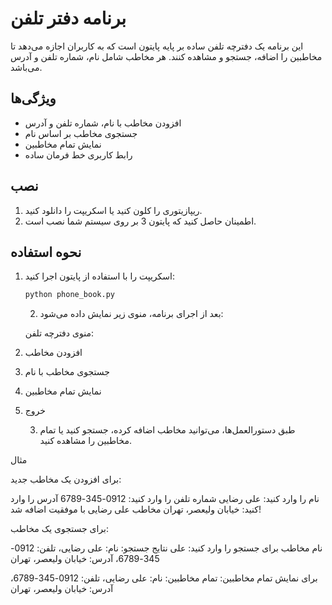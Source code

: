 # برنامه دفتر تلفن

این برنامه یک دفترچه تلفن ساده بر پایه پایتون است که به کاربران اجازه می‌دهد تا مخاطبین را اضافه، جستجو و مشاهده کنند. هر مخاطب شامل نام، شماره تلفن و آدرس می‌باشد.

## ویژگی‌ها

- افزودن مخاطب با نام، شماره تلفن و آدرس
- جستجوی مخاطب بر اساس نام
- نمایش تمام مخاطبین
- رابط کاربری خط فرمان ساده

## نصب

1. ریپازیتوری را کلون کنید یا اسکریپت را دانلود کنید.
2. اطمینان حاصل کنید که پایتون 3 بر روی سیستم شما نصب است.

## نحوه استفاده

1. اسکریپت را با استفاده از پایتون اجرا کنید:
   ```bash
   python phone_book.py
    ```

   	2.	بعد از اجرای برنامه، منوی زیر نمایش داده می‌شود:

   منوی دفترچه تلفن:
1. افزودن مخاطب
2. جستجوی مخاطب با نام
3. نمایش تمام مخاطبین
4. خروج

	3.	طبق دستورالعمل‌ها، می‌توانید مخاطب اضافه کرده، جستجو کنید یا تمام مخاطبین را مشاهده کنید.

مثال

برای افزودن یک مخاطب جدید:

نام را وارد کنید: علی رضایی
شماره تلفن را وارد کنید: 0912-345-6789
آدرس را وارد کنید: خیابان ولیعصر، تهران
مخاطب علی رضایی با موفقیت اضافه شد!

برای جستجوی یک مخاطب:

نام مخاطب برای جستجو را وارد کنید: علی
نتایج جستجو:
نام: علی رضایی، تلفن: 0912-345-6789، آدرس: خیابان ولیعصر، تهران

برای نمایش تمام مخاطبین:
تمام مخاطبین:
نام: علی رضایی، تلفن: 0912-345-6789، آدرس: خیابان ولیعصر، تهران

